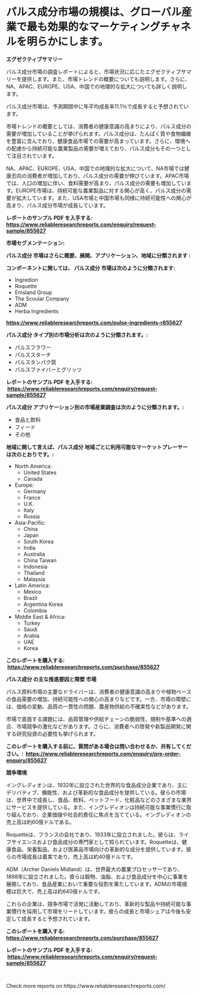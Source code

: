 <p><h1>パルス成分市場の規模は、グローバル産業で最も効果的なマーケティングチャネルを明らかにします。</h1></p><p><strong>エグゼクティブサマリー</strong></p>
<p><p>パルス成分市場の調査レポートによると、市場状況に応じたエグゼクティブサマリーを提供します。また、市場トレンドの概要についても説明します。さらに、NA、APAC、EUROPE、USA、中国での地理的な拡大についても詳しく説明します。</p><p>パルス成分市場は、予測期間中に年平均成長率11.1％で成長すると予想されています。</p><p>市場トレンドの概要としては、消費者の健康意識の高まりにより、パルス成分の需要が増加していることが挙げられます。パルス成分は、たんぱく質や食物繊維を豊富に含んでおり、健康食品市場での需要が高まっています。さらに、環境への配慮から持続可能な農業製品の需要が増えており、パルス成分もその一つとして注目されています。</p><p>NA、APAC、EUROPE、USA、中国での地理的な拡大について、NA市場では健康志向の消費者が増加しており、パルス成分の需要が伸びています。APAC市場では、人口の増加に伴い、食料需要が高まり、パルス成分の需要も増加しています。EUROPE市場は、持続可能な農業製品に対する関心が高く、パルス成分の需要が拡大しています。また、USA市場と中国市場も同様に持続可能性への関心が高まり、パルス成分市場が成長しています。</p></p>
<p><strong>レポートのサンプル PDF を入手する: <a href="https://www.reliableresearchreports.com/enquiry/request-sample/855627">https://www.reliableresearchreports.com/enquiry/request-sample/855627</a></strong></p>
<p><strong>市場セグメンテーション:</strong></p>
<p><strong> パルス成分 市場はさらに概要、展開、アプリケーション、地域に分類されます :</strong></p>
<p><strong>コンポーネントに関しては、 パルス成分 市場は次のように分類されます: &nbsp;</strong></p>
<p><ul><li>Ingredion</li><li>Roquette</li><li>Emsland Group</li><li>The Scoular Company</li><li>ADM</li><li>Herba Ingredients</li></ul></p>
<p><strong><a href="https://www.reliableresearchreports.com/pulse-ingredients-r855627">https://www.reliableresearchreports.com/pulse-ingredients-r855627</a></strong></p>
<p><strong> パルス成分 タイプ別の市場分析は次のように分類されます。:</strong></p>
<p><ul><li>パルスフラワー</li><li>パルススターチ</li><li>パルスタンパク質</li><li>パルスファイバーとグリッツ</li></ul></p>
<p><strong>レポートのサンプル PDF を入手する: &nbsp;<a href="https://www.reliableresearchreports.com/enquiry/request-sample/855627">https://www.reliableresearchreports.com/enquiry/request-sample/855627</a></strong></p>
<p><strong> パルス成分 アプリケーション別の市場産業調査は次のように分類されます。:</strong></p>
<p><ul><li>食品と飲料</li><li>フィード</li><li>その他</li></ul></p>
<p><strong>地域に関して言えば、パルス成分 地域ごとに利用可能なマーケットプレーヤーは次のとおりです。:</strong></p>
<p><ul>
    <li>
        North America:
        <ul>
            <li>United States</li>
            <li>Canada</li>
        </ul>
    </li>
    <li>
        Europe:
        <ul>
            <li>Germany</li>
            <li>France</li>
            <li>U.K.</li>
            <li>Italy</li>
            <li>Russia</li>
        </ul>
    </li>
    <li>
        Asia-Pacific:
        <ul>
            <li>China</li>
            <li>Japan</li>
            <li>South Korea</li>
            <li>India</li>
            <li>Australia</li>
            <li>China Taiwan</li>
            <li>Indonesia</li>
            <li>Thailand</li>
            <li>Malaysia</li>
        </ul>
    </li>
    <li>
        Latin America:
        <ul>
            <li>Mexico</li>
            <li>Brazil</li>
            <li>Argentina Korea</li>
            <li>Colombia</li>
        </ul>
    </li>
    <li>
        Middle East & Africa:
        <ul>
            <li>Turkey</li>
            <li>Saudi</li>
            <li>Arabia</li>
            <li>UAE</li>
            <li>Korea</li>
        </ul>
    </li>
    </ul></p>
<p><strong>このレポートを購入する: &nbsp;<a href="https://www.reliableresearchreports.com/purchase/855627">https://www.reliableresearchreports.com/purchase/855627</a></strong></p>
<p><strong>パルス成分 の主な推進要因と障壁 市場</strong></p>
<p><p>パルス原料市場の主要なドライバーは、消費者の健康意識の高まりや植物ベースの食品需要の増加、持続可能性への関心の高まりなどです。一方、市場の障壁には、価格の変動、品質の一貫性の問題、農産物供給の不確実性などがあります。</p><p>市場で直面する課題には、品質管理や供給チェーンの脆弱性、規制や基準への適合、市場競争の激化などがあります。さらに、消費者への啓発や新製品開発に関する研究投資の必要性も挙げられます。</p></p>
<p><strong>このレポートを購入する前に、質問がある場合は問い合わせるか、共有してください。:&nbsp; <a href="https://www.reliableresearchreports.com/enquiry/pre-order-enquiry/855627">https://www.reliableresearchreports.com/enquiry/pre-order-enquiry/855627</a></strong></p>
<p><strong>競争環境</strong></p>
<p><p>イングレディオンは、1932年に設立された世界的な食品成分企業であり、主にデリバティブ、機能性、および革新的な食品成分を提供している。彼らの市場は、世界中で成長し、食品、飲料、ペットフード、化粧品などのさまざまな業界にサービスを提供している。また、イングレディオンは持続可能な事業慣行に取り組んでおり、企業価値や社会的責任に焦点を当てている。イングレディオンの売上高は約60億ドルである。</p><p>Roquetteは、フランスの会社であり、1933年に設立されました。彼らは、ライフサイエンスおよび食品成分の専門家として知られています。Roquetteは、健康食品、栄養製品、および医薬品市場向けの革新的な成分を提供しています。彼らの市場成長は着実であり、売上高は約40億ドルです。</p><p>ADM（Archer Daniels Midland）は、世界最大の農業プロセッサーであり、1898年に設立されました。彼らは穀物、油脂、および食品成分を中心に事業を展開しており、食品産業において重要な役割を果たしています。ADMの市場規模は巨大で、売上高は約640億ドルです。</p><p>これらの企業は、競争市場で活発に活動しており、革新的な製品や持続可能な事業慣行を採用して市場をリードしています。彼らの成長と市場シェアは今後も安定して成長すると予想されています。</p></p>
<p><strong>このレポートを購入する: &nbsp; <a href="https://www.reliableresearchreports.com/purchase/855627">https://www.reliableresearchreports.com/purchase/855627</a></strong></p>
<p><strong>レポートのサンプル PDF を入手する: &nbsp;<a href="https://www.reliableresearchreports.com/enquiry/request-sample/855627">https://www.reliableresearchreports.com/enquiry/request-sample/855627</a></strong><strong></strong></p>
<p>&nbsp;</p>
<p>Check more reports on https://www.reliableresearchreports.com/</p>